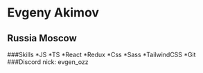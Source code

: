 # Evgeny Akimov
## Russia Moscow
###Skills
*JS
*TS
*React
*Redux
*Css
*Sass
*TailwindCSS
*Git
###Discord nick: evgen_ozz
